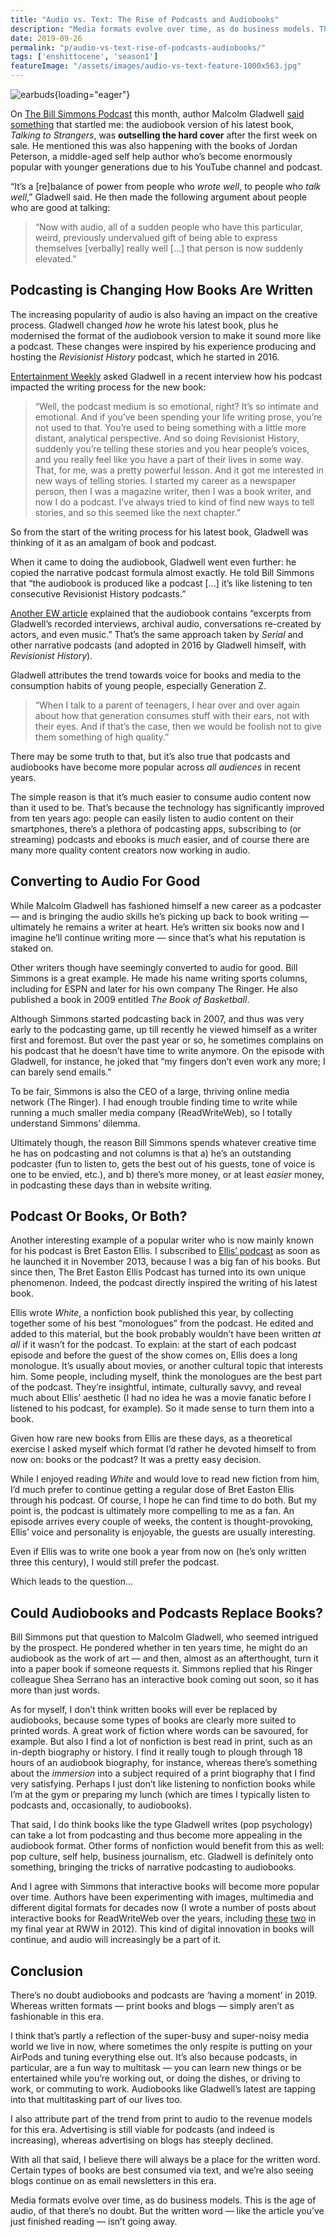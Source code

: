 ```yaml
---
title: "Audio vs. Text: The Rise of Podcasts and Audiobooks"
description: "Media formats evolve over time, as do business models. This is the age of audio, of that there’s no doubt. But the written word — like the article you're about to read — isn’t going away."
date: 2019-09-26
permalink: "p/audio-vs-text-rise-of-podcasts-audiobooks/"
tags: ['enshittocene', 'season1']
featureImage: "/assets/images/audio-vs-text-feature-1000x563.jpg"
---
```


![earbuds](/assets/images/audio-vs-text-feature.jpg){loading="eager"}

On [The Bill Simmons Podcast](https://www.theringer.com/the-bill-simmons-podcast/2019/9/18/20871778/malcolm-gladwell-bill-simmons-kanye-tirades-sandra-bland-donald-sterling-joe-paterno) this month, author Malcolm Gladwell [said something](https://overcast.fm/+Jm8f7i4Y4/1:01:43) that startled me: the audiobook version of his latest book, _Talking to Strangers_, was **outselling the hard cover** after the first week on sale. He mentioned this was also happening with the books of Jordan Peterson, a middle-aged self help author who’s become enormously popular with younger generations due to his YouTube channel and podcast. 

“It’s a \[re\]balance of power from people who _wrote well_, to people who _talk well_,” Gladwell said. He then made the following argument about people who are good at talking:

> “Now with audio, all of a sudden people who have this particular, weird, previously undervalued gift of being able to express themselves \[verbally\] really well \[…\] that person is now suddenly elevated.”

Podcasting is Changing How Books Are Written
--------------------------------------------

The increasing popularity of audio is also having an impact on the creative process. Gladwell changed _how_ he wrote his latest book, plus he modernised the format of the audiobook version to make it sound more like a podcast. These changes were inspired by his experience producing and hosting the _Revisionist History_ podcast, which he started in 2016. 

[Entertainment Weekly](https://ew.com/books/2019/09/09/malcolm-gladwell-talking-to-strangers-interview/) asked Gladwell in a recent interview how his podcast impacted the writing process for the new book:

> “Well, the podcast medium is so emotional, right? It’s so intimate and emotional. And if you’ve been spending your life writing prose, you’re not used to that. You’re used to being something with a little more distant, analytical perspective. And so doing Revisionist History, suddenly you’re telling these stories and you hear people’s voices, and you really feel like you have a part of their lives in some way. That, for me, was a pretty powerful lesson. And it got me interested in new ways of telling stories. I started my career as a newspaper person, then I was a magazine writer, then I was a book writer, and now I do a podcast. I’ve always tried to kind of find new ways to tell stories, and so this seemed like the next chapter.”

So from the start of the writing process for his latest book, Gladwell was thinking of it as an amalgam of book and podcast. 

When it came to doing the audiobook, Gladwell went even further: he copied the narrative podcast formula almost exactly. He told Bill Simmons that “the audiobook is produced like a podcast \[…\] it’s like listening to ten consecutive Revisionist History podcasts.” 

[Another EW article](https://ew.com/books/2019/09/10/malcolm-gladwell-talking-to-strangers-audiobook/) explained that the audiobook contains “excerpts from Gladwell’s recorded interviews, archival audio, conversations re-created by actors, and even music.” That’s the same approach taken by _Serial_ and other narrative podcasts (and adopted in 2016 by Gladwell himself, with _Revisionist History_). 

Gladwell attributes the trend towards voice for books and media to the consumption habits of young people, especially Generation Z.

> “When I talk to a parent of teenagers, I hear over and over again about how that generation consumes stuff with their ears, not with their eyes. And if that’s the case, then we would be foolish not to give them something of high quality.”

There may be some truth to that, but it’s also true that podcasts and audiobooks have become more popular across _all audiences_ in recent years. 

The simple reason is that it’s much easier to consume audio content now than it used to be. That’s because the technology has significantly improved from ten years ago: people can easily listen to audio content on their smartphones, there’s a plethora of podcasting apps, subscribing to (or streaming) podcasts and ebooks is _much_ easier, and of course there are many more quality content creators now working in audio.

Converting to Audio For Good
----------------------------

While Malcolm Gladwell has fashioned himself a new career as a podcaster — and is bringing the audio skills he’s picking up back to book writing — ultimately he remains a writer at heart. He’s written six books now and I imagine he’ll continue writing more — since that’s what his reputation is staked on. 

Other writers though have seemingly converted to audio for good. Bill Simmons is a great example. He made his name writing sports columns, including for ESPN and later for his own company The Ringer. He also published a book in 2009 entitled _The Book of Basketball_. 

Although Simmons started podcasting back in 2007, and thus was very early to the podcasting game, up till recently he viewed himself as a writer first and foremost. But over the past year or so, he sometimes complains on his podcast that he doesn’t have time to write anymore. On the episode with Gladwell, for instance, he joked that “my fingers don’t even work any more; I can barely send emails.” 

To be fair, Simmons is also the CEO of a large, thriving online media network (The Ringer). I had enough trouble finding time to write while running a much smaller media company (ReadWriteWeb), so I totally understand Simmons’ dilemma. 

Ultimately though, the reason Bill Simmons spends whatever creative time he has on podcasting and not columns is that a) he’s an outstanding podcaster (fun to listen to, gets the best out of his guests, tone of voice is one to be envied, etc.), and b) there’s more money, or at least _easier_ money, in podcasting these days than in website writing.

Podcast Or Books, Or Both?
--------------------------

Another interesting example of a popular writer who is now mainly known for his podcast is Bret Easton Ellis. I subscribed to [Ellis’ podcast](https://www.patreon.com/breteastonellispodcast) as soon as he launched it in November 2013, because I was a big fan of his books. But since then, The Bret Easton Ellis Podcast has turned into its own unique phenomenon. Indeed, the podcast directly inspired the writing of his latest book. 

Ellis wrote _White_, a nonfiction book published this year, by collecting together some of his best “monologues” from the podcast. He edited and added to this material, but the book probably wouldn’t have been written _at all_ if it wasn’t for the podcast. To explain: at the start of each podcast episode and before the guest of the show comes on, Ellis does a long monologue. It’s usually about movies, or another cultural topic that interests him. Some people, including myself, think the monologues are the best part of the podcast. They’re insightful, intimate, culturally savvy, and reveal much about Ellis’ aesthetic (I had no idea he was a movie fanatic before I listened to his podcast, for example). So it made sense to turn them into a book. 

Given how rare new books from Ellis are these days, as a theoretical exercise I asked myself which format I’d rather he devoted himself to from now on: books or the podcast? It was a pretty easy decision. 

While I enjoyed reading _White_ and would love to read new fiction from him, I’d much prefer to continue getting a regular dose of Bret Easton Ellis through his podcast. Of course, I hope he can find time to do both. But my point is, the podcast is ultimately more compelling to me as a fan. An episode arrives every couple of weeks, the content is thought-provoking, Ellis’ voice and personality is enjoyable, the guests are usually interesting. 

Even if Ellis was to write one book a year from now on (he’s only written three this century), I would still prefer the podcast. 

Which leads to the question…

Could Audiobooks and Podcasts Replace Books?
--------------------------------------------

Bill Simmons put that question to Malcolm Gladwell, who seemed intrigued by the prospect. He pondered whether in ten years time, he might do an audiobook as the work of art — and then, almost as an afterthought, turn it into a paper book if someone requests it. Simmons replied that his Ringer colleague Shea Serrano has an interactive book coming out soon, so it has more than just words. 

As for myself, I don’t think written books will ever be replaced by audiobooks, because some types of books are clearly more suited to printed words. A great work of fiction where words can be savoured, for example. But also I find a lot of nonfiction is best read in print, such as an in-depth biography or history. I find it really tough to plough through 18 hours of an audiobook biography, for instance, whereas there’s something about the _immersion_ into a subject required of a print biography that I find very satisfying. Perhaps I just don’t like listening to nonfiction books while I’m at the gym or preparing my lunch (which are times I typically listen to podcasts and, occasionally, to audiobooks). 

That said, I do think books like the type Gladwell writes (pop psychology) can take a lot from podcasting and thus become more appealing in the audiobook format. Other forms of nonfiction would benefit from this as well: pop culture, self help, business journalism, etc. Gladwell is definitely onto something, bringing the tricks of narrative podcasting to audiobooks. 

And I agree with Simmons that interactive books will become more popular over time. Authors have been experimenting with images, multimedia and different digital formats for decades now (I wrote a number of posts about interactive books for ReadWriteWeb over the years, including [these](https://web.archive.org/web/20120725122201/http://www.readwriteweb.com/archives/reimagining-books-how-citias-ipad-app-compares-to-a-paper-book.php) [two](https://web.archive.org/web/20120805015516/http://www.readwriteweb.com:80/archives/books_continue_to_evolve_e_o_wilson.php) in my final year at RWW in 2012). This kind of digital innovation in books will continue, and audio will increasingly be a part of it.

Conclusion
----------

There’s no doubt audiobooks and podcasts are ‘having a moment’ in 2019. Whereas written formats — print books and blogs — simply aren’t as fashionable in this era. 

I think that’s partly a reflection of the super-busy and super-noisy media world we live in now, where sometimes the only respite is putting on your AirPods and tuning everything else out. It’s also because podcasts, in particular, are a fun way to multitask — you can learn new things or be entertained while you’re working out, or doing the dishes, or driving to work, or commuting to work. Audiobooks like Gladwell’s latest are tapping into that multitasking part of our lives too. 

I also attribute part of the trend from print to audio to the revenue models for this era. Advertising is still viable for podcasts (and indeed is increasing), whereas advertising on blogs has steeply declined. 

With all that said, I believe there will always be a place for the written word. Certain types of books are best consumed via text, and we’re also seeing blogs continue on as email newsletters in this era. 

Media formats evolve over time, as do business models. This is the age of audio, of that there’s no doubt. But the written word — like the article you’ve just finished reading — isn’t going away.